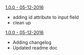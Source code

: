 <a href="#">1.0.0 - 05-12-2016</a>
- adding id attribute to input field
- clean up

<a href="#">1.0.0 - 05-12-2016</a>
- Adding changelog
- Updated readme doc
